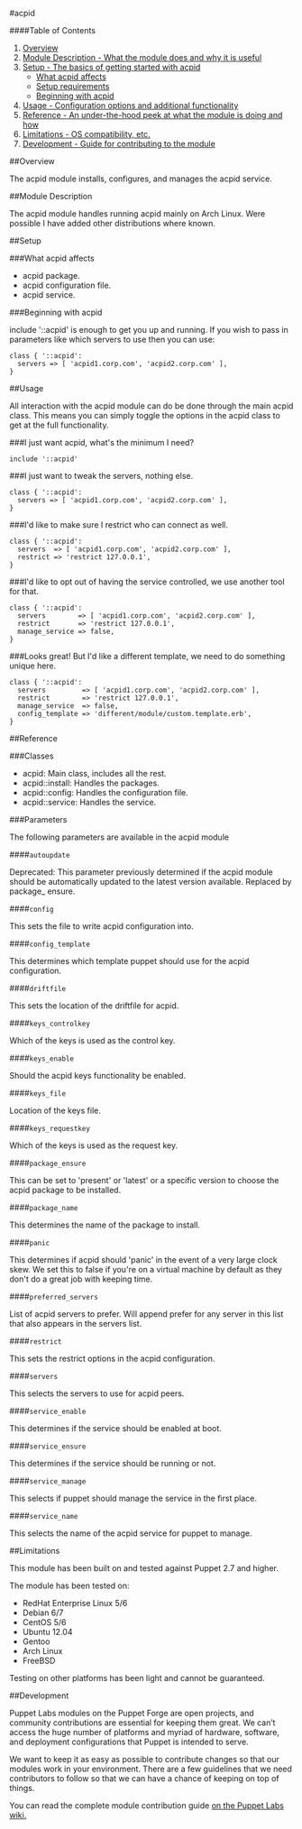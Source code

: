 #acpid

####Table of Contents

1. [Overview](#overview)
2. [Module Description - What the module does and why it is useful](#module-description)
3. [Setup - The basics of getting started with acpid](#setup)
    * [What acpid affects](#what-acpid-affects)
    * [Setup requirements](#setup-requirements)
    * [Beginning with acpid](#beginning-with-acpid)
4. [Usage - Configuration options and additional functionality](#usage)
5. [Reference - An under-the-hood peek at what the module is doing and how](#reference)
5. [Limitations - OS compatibility, etc.](#limitations)
6. [Development - Guide for contributing to the module](#development)

##Overview

The acpid module installs, configures, and manages the acpid service.

##Module Description

The acpid module handles running acpid mainly on Arch Linux. Were possible I have added other distributions where known.

##Setup

###What acpid affects

* acpid package.
* acpid configuration file.
* acpid service.

###Beginning with acpid

include '::acpid' is enough to get you up and running.  If you wish to pass in
parameters like which servers to use then you can use:

```puppet
class { '::acpid':
  servers => [ 'acpid1.corp.com', 'acpid2.corp.com' ],
}
```

##Usage

All interaction with the acpid module can do be done through the main acpid class.
This means you can simply toggle the options in the acpid class to get at the
full functionality.

###I just want acpid, what's the minimum I need?

```puppet
include '::acpid'
```

###I just want to tweak the servers, nothing else.

```puppet
class { '::acpid':
  servers => [ 'acpid1.corp.com', 'acpid2.corp.com' ],
}
```

###I'd like to make sure I restrict who can connect as well.

```puppet
class { '::acpid':
  servers  => [ 'acpid1.corp.com', 'acpid2.corp.com' ],
  restrict => 'restrict 127.0.0.1',
}
```

###I'd like to opt out of having the service controlled, we use another tool for that.

```puppet
class { '::acpid':
  servers        => [ 'acpid1.corp.com', 'acpid2.corp.com' ],
  restrict       => 'restrict 127.0.0.1',
  manage_service => false,
}
```

###Looks great!  But I'd like a different template, we need to do something unique here.

```puppet
class { '::acpid':
  servers         => [ 'acpid1.corp.com', 'acpid2.corp.com' ],
  restrict        => 'restrict 127.0.0.1',
  manage_service  => false,
  config_template => 'different/module/custom.template.erb',
}
```

##Reference

###Classes

* acpid: Main class, includes all the rest.
* acpid::install: Handles the packages.
* acpid::config: Handles the configuration file.
* acpid::service: Handles the service.

###Parameters

The following parameters are available in the acpid module

####`autoupdate`

Deprecated: This parameter previously determined if the acpid module should be
automatically updated to the latest version available.  Replaced by package\_
ensure.

####`config`

This sets the file to write acpid configuration into.

####`config_template`

This determines which template puppet should use for the acpid configuration.

####`driftfile`

This sets the location of the driftfile for acpid.

####`keys_controlkey`

Which of the keys is used as the control key.

####`keys_enable`

Should the acpid keys functionality be enabled.

####`keys_file`

Location of the keys file.

####`keys_requestkey`

Which of the keys is used as the request key.

####`package_ensure`

This can be set to 'present' or 'latest' or a specific version to choose the
acpid package to be installed.

####`package_name`

This determines the name of the package to install.

####`panic`

This determines if acpid should 'panic' in the event of a very large clock skew.
We set this to false if you're on a virtual machine by default as they don't
do a great job with keeping time.

####`preferred_servers`

List of acpid servers to prefer.  Will append prefer for any server in this list
that also appears in the servers list.

####`restrict`

This sets the restrict options in the acpid configuration.

####`servers`

This selects the servers to use for acpid peers.

####`service_enable`

This determines if the service should be enabled at boot.

####`service_ensure`

This determines if the service should be running or not.

####`service_manage`

This selects if puppet should manage the service in the first place.

####`service_name`

This selects the name of the acpid service for puppet to manage.


##Limitations

This module has been built on and tested against Puppet 2.7 and higher.

The module has been tested on:

* RedHat Enterprise Linux 5/6
* Debian 6/7
* CentOS 5/6
* Ubuntu 12.04
* Gentoo
* Arch Linux
* FreeBSD

Testing on other platforms has been light and cannot be guaranteed. 

##Development

Puppet Labs modules on the Puppet Forge are open projects, and community
contributions are essential for keeping them great. We can’t access the
huge number of platforms and myriad of hardware, software, and deployment
configurations that Puppet is intended to serve.

We want to keep it as easy as possible to contribute changes so that our
modules work in your environment. There are a few guidelines that we need
contributors to follow so that we can have a chance of keeping on top of things.

You can read the complete module contribution guide [on the Puppet Labs wiki.](http://projects.puppetlabs.com/projects/module-site/wiki/Module_contributing)
